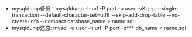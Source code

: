 - mysqldump备份：mysqldump -h url -P port -u user -vKq -p --single-transaction --default-character-set=utf8 --skip-add-drop-table --no-create-info --compact database_name > name.sql
- mysqldump还原:  mysql -u user -h url  -P port -p*** db_name  < name.sql

